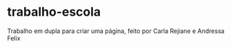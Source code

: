 # trabalho-escola
Trabalho em dupla para criar uma página, feito por Carla Rejiane e Andressa Felix
